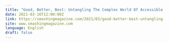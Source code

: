 ```yaml
---
title: "Good, Better, Best: Untangling The Complex World Of Accessible Patterns"
date: 2021-03-16T12:00:00Z
link: https://smashingmagazine.com/2021/03/good-better-best-untangling-complex-world-accessible-patterns/?utm_medium=RSS&utm_source=news.12bit.vn
site: www.smashingmagazine.com
language: English
draft: false
---
```

